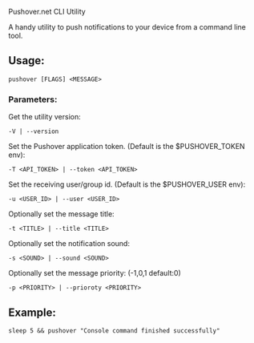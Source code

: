 Pushover.net CLI Utility

A handy utility to push notifications to your device from a command line tool.

## Usage:

	pushover [FLAGS] <MESSAGE>

### Parameters:

Get the utility version:

    -V | --version

Set the Pushover application token. (Default is the $PUSHOVER_TOKEN env):

    -T <API_TOKEN> | --token <API_TOKEN>

Set the receiving user/group id. (Default is the $PUSHOVER_USER env):

    -u <USER_ID> | --user <USER_ID>

Optionally set the message title:

    -t <TITLE> | --title <TITLE>

Optionally set the notification sound:

    -s <SOUND> | --sound <SOUND>

Optionally set the message priority: (-1,0,1 default:0)

    -p <PRIORITY> | --prioroty <PRIORITY>

## Example:

    sleep 5 && pushover "Console command finished successfully"

